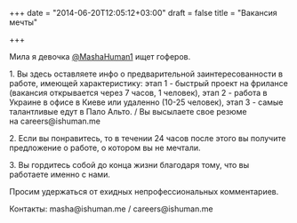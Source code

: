 +++
date = "2014-06-20T12:05:12+03:00"
draft = false
title = "Вакансия мечты"

+++

<p>Мила я девочка <a href="https://twitter.com/MashaHuman1">@MashaHuman1</a>&nbsp;ищет гоферов.</p>

<p>1. Вы здесь оставляете инфо о предварительной заинтересованности в работе, имеющей характеристику: этап 1 - быстрый проект на фрилансе (вакансия открывается через 7 часов, 1 человек), этап 2 - работа в Украине в офисе в Киеве или удаленно (10-25 человек), этап 3 - самые талантливые едут в Пало Альто. / Вы высылаете свое резюме на&nbsp;careers@ishuman.me
</p>
<p>
2. Если вы понравитесь, то в течении 24 часов после этого вы получите предложение о работе, о котором вы не мечтали.

</p><p>
3. Вы гордитесь собой до конца жизни благодаря тому, что вы работаете именно с нами.
</p><p>
Просим удержаться от ехидных непрофессиональных комментариев.</span></p>

<p>Контакты:&nbsp;masha@ishuman.me / careers@ishuman.me</p>
